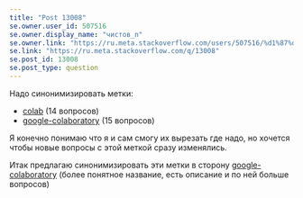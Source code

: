 ```yaml
---
title: "Post 13008"
se.owner.user_id: 507516
se.owner.display_name: "чистов_n"
se.owner.link: "https://ru.meta.stackoverflow.com/users/507516/%d1%87%d0%b8%d1%81%d1%82%d0%be%d0%b2-n"
se.link: "https://ru.meta.stackoverflow.com/q/13008"
se.post_id: 13008
se.post_type: question
---
```

<p>Надо синонимизировать метки:</p>
<ul>
<li><a href="https://ru.stackoverflow.com/questions/tagged/colab" class="post-tag" title="показать вопросы с меткой [colab]" aria-label="показать вопросы с меткой [colab]" rel="tag" aria-labelledby="tag-colab-tooltip-container">colab</a> (14 вопросов)</li>
<li><a href="https://ru.stackoverflow.com/questions/tagged/google-colaboratory" class="post-tag" title="показать вопросы с меткой [google-colaboratory]" aria-label="показать вопросы с меткой [google-colaboratory]" rel="tag" aria-labelledby="tag-google-colaboratory-tooltip-container">google-colaboratory</a> (15 вопросов)</li>
</ul>
<p>Я конечно понимаю что я и сам смогу их вырезать где надо, но хочется чтобы новые вопросы с этой меткой сразу изменялись.</p>
<p>Итак предлагаю синонимизировать эти метки в сторону <a href="https://ru.stackoverflow.com/questions/tagged/google-colaboratory" class="post-tag" title="показать вопросы с меткой [google-colaboratory]" aria-label="показать вопросы с меткой [google-colaboratory]" rel="tag" aria-labelledby="tag-google-colaboratory-tooltip-container">google-colaboratory</a> (более понятное название, есть описание и по ней больше вопросов)</p>
